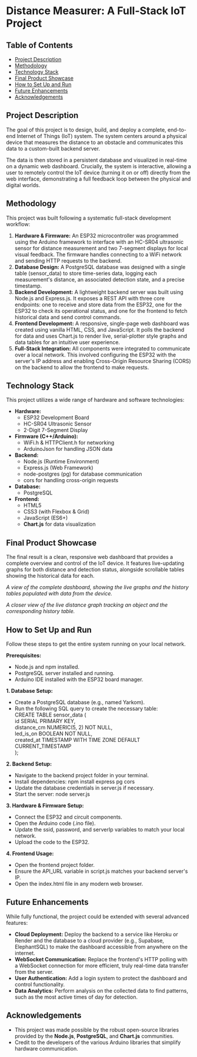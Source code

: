# **Distance Measurer: A Full-Stack IoT Project**

## **Table of Contents**

* [Project Description](#bookmark=id.g26uoqxwao2s)  
* [Methodology](#bookmark=id.mrylrd40y78q)  
* [Technology Stack](#bookmark=id.iww3tgdde6ho)  
* [Final Product Showcase](#bookmark=id.egigxkgkgkma)  
* [How to Set Up and Run](#bookmark=id.l53rpub4udd0)  
* [Future Enhancements](#bookmark=id.h3nlfc0nu0l)  
* [Acknowledgements](#bookmark=id.u5rouzjahbwu)

## **Project Description**

The goal of this project is to design, build, and deploy a complete, end-to-end Internet of Things (IoT) system. The system centers around a physical device that measures the distance to an obstacle and communicates this data to a custom-built backend server.

The data is then stored in a persistent database and visualized in real-time on a dynamic web dashboard. Crucially, the system is interactive, allowing a user to remotely control the IoT device (turning it on or off) directly from the web interface, demonstrating a full feedback loop between the physical and digital worlds.

## **Methodology**

This project was built following a systematic full-stack development workflow:

1. **Hardware & Firmware:** An ESP32 microcontroller was programmed using the Arduino framework to interface with an HC-SR04 ultrasonic sensor for distance measurement and two 7-segment displays for local visual feedback. The firmware handles connecting to a WiFi network and sending HTTP requests to the backend.  
2. **Database Design:** A PostgreSQL database was designed with a single table (sensor\_data) to store time-series data, logging each measurement's distance, an associated detection state, and a precise timestamp.  
3. **Backend Development:** A lightweight backend server was built using Node.js and Express.js. It exposes a REST API with three core endpoints: one to receive and store data from the ESP32, one for the ESP32 to check its operational status, and one for the frontend to fetch historical data and send control commands.  
4. **Frontend Development:** A responsive, single-page web dashboard was created using vanilla HTML, CSS, and JavaScript. It polls the backend for data and uses Chart.js to render live, serial-plotter style graphs and data tables for an intuitive user experience.  
5. **Full-Stack Integration:** All components were integrated to communicate over a local network. This involved configuring the ESP32 with the server's IP address and enabling Cross-Origin Resource Sharing (CORS) on the backend to allow the frontend to make requests.

## **Technology Stack**

This project utilizes a wide range of hardware and software technologies:

* **Hardware:**  
  * ESP32 Development Board  
  * HC-SR04 Ultrasonic Sensor  
  * 2-Digit 7-Segment Display  
* **Firmware (C++/Arduino):**  
  * WiFi.h & HTTPClient.h for networking  
  * ArduinoJson for handling JSON data  
* **Backend:**  
  * Node.js (Runtime Environment)  
  * Express.js (Web Framework)  
  * node-postgres (pg) for database communication  
  * cors for handling cross-origin requests  
* **Database:**  
  * PostgreSQL  
* **Frontend:**  
  * HTML5  
  * CSS3 (with Flexbox & Grid)  
  * JavaScript (ES6+)  
  * **Chart.js** for data visualization

## **Final Product Showcase**

The final result is a clean, responsive web dashboard that provides a complete overview and control of the IoT device. It features live-updating graphs for both distance and detection status, alongside scrollable tables showing the historical data for each.

*A view of the complete dashboard, showing the live graphs and the history tables populated with data from the device.*

*A closer view of the live distance graph tracking an object and the corresponding history table.*

## **How to Set Up and Run**

Follow these steps to get the entire system running on your local network.

**Prerequisites:**

* Node.js and npm installed.  
* PostgreSQL server installed and running.  
* Arduino IDE installed with the ESP32 board manager.

**1\. Database Setup:**

* Create a PostgreSQL database (e.g., named Yarkom).  
* Run the following SQL query to create the necessary table:  
  CREATE TABLE sensor\_data (  
      id SERIAL PRIMARY KEY,  
      distance\_cm NUMERIC(5, 2\) NOT NULL,  
      led\_is\_on BOOLEAN NOT NULL,  
      created\_at TIMESTAMP WITH TIME ZONE DEFAULT CURRENT\_TIMESTAMP  
  );

**2\. Backend Setup:**

* Navigate to the backend project folder in your terminal.  
* Install dependencies: npm install express pg cors  
* Update the database credentials in server.js if necessary.  
* Start the server: node server.js

**3\. Hardware & Firmware Setup:**

* Connect the ESP32 and circuit components.  
* Open the Arduino code (.ino file).  
* Update the ssid, password, and serverIp variables to match your local network.  
* Upload the code to the ESP32.

**4\. Frontend Usage:**

* Open the frontend project folder.  
* Ensure the API\_URL variable in script.js matches your backend server's IP.  
* Open the index.html file in any modern web browser.

## **Future Enhancements**

While fully functional, the project could be extended with several advanced features:

* **Cloud Deployment:** Deploy the backend to a service like Heroku or Render and the database to a cloud provider (e.g., Supabase, ElephantSQL) to make the dashboard accessible from anywhere on the internet.  
* **WebSocket Communication:** Replace the frontend's HTTP polling with a WebSocket connection for more efficient, truly real-time data transfer from the server.  
* **User Authentication:** Add a login system to protect the dashboard and control functionality.  
* **Data Analytics:** Perform analysis on the collected data to find patterns, such as the most active times of day for detection.

## **Acknowledgements**

* This project was made possible by the robust open-source libraries provided by the **Node.js**, **PostgreSQL**, and **Chart.js** communities.  
* Credit to the developers of the various Arduino libraries that simplify hardware communication.